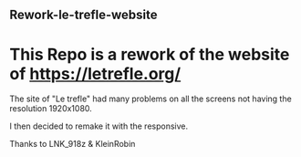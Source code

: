 ## Rework-le-trefle-website
# This Repo is a rework of the website of https://letrefle.org/

The site of "Le trefle" had many problems on all the screens not having the resolution 1920x1080.

I then decided to remake it with the responsive.

Thanks to LNK_918z & KleinRobin
